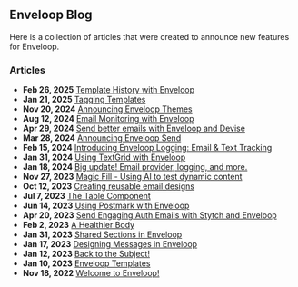 ## Enveloop Blog
Here is a collection of articles that were created to announce new features for Enveloop. 

### Articles

* **Feb 26, 2025** [Template History with Enveloop](/articles/template-history-with-enveloop.md)
* **Jan 21, 2025** [Tagging Templates](/articles/tagging-templates.md)
* **Nov 20, 2024** [Announcing Enveloop Themes](/articles/announcing-enveloop-themes.md)
* **Aug 12, 2024** [Email Monitoring with Enveloop](/articles/email-monitoring-with-enveloop.md)
* **Apr 29, 2024** [Send better emails with Enveloop and Devise](/articles/send-better-emails-with-enveloop-and-devise.md)
* **Mar 28, 2024** [Announcing Enveloop Send](/articles/enveloop-is-a-full-email-provider.md)
* **Feb 15, 2024** [Introducing Enveloop Logging: Email & Text Tracking](/articles/enveloop-logging.md)
* **Jan 31, 2024** [Using TextGrid with Enveloop](/articles/using-textgrid-with-enveloop.md)
* **Jan 18, 2024** [Big update! Email provider, logging, and more.](/articles/big-updates-email-providers-and-more.md)
* **Nov 27, 2023** [Magic Fill - Using AI to test dynamic content](/articles/magic-fill-using-ai-to-test-dynamic-content.md)
* **Oct 12, 2023** [Creating reusable email designs](/articles/copy-and-paste.md)
* **Jul 7, 2023** [The Table Component](/articles/the-table-component.md)
* **Jun 14, 2023** [Using Postmark with Enveloop](/articles/using-postmark-with-enveloop.md)
* **Apr 20, 2023** [Send Engaging Auth Emails with Stytch and Enveloop](/articles/creating-custom-emails-using-stytch-magic-links.md)
* **Feb 2, 2023** [A Healthier Body](/articles/a-healthier-body.md)
* **Jan 31, 2023** [Shared Sections in Enveloop](/articles/shared-sections-in-enveloop.md)
* **Jan 17, 2023** [Designing Messages in Enveloop](/articles/designing-messages-in-enveloop.md)
* **Jan 12, 2023** [Back to the Subject!](/articles/improve-subject-lines-in-transactional-emails.md)
* **Jan 10, 2023** [Enveloop Templates](/articles/enveloop-templates.md)
* **Nov 18, 2022** [Welcome to Enveloop!](/articles/hello-from-enveloop.md)